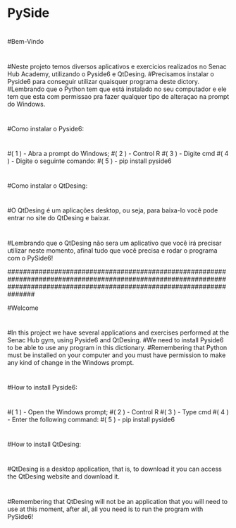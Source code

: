# PySide
#
#
#Bem-Vindo
#
#
#Neste projeto temos diversos aplicativos e exercicios realizados no Senac Hub Academy, utilizando o Pyside6 e QtDesing.
#Precisamos instalar o Pyside6 para conseguir utilizar quaisquer programa deste dictory.
#Lembrando que o Python tem que está instalado no seu computador e ele tem que esta com permissao pra fazer qualquer tipo de alteraçao na prompt do Windows.
#
#
#Como instalar o Pyside6:
#
#
#( 1 ) - Abra a prompt do Windows; 
#( 2 ) - Control R 
#( 3 ) - Digite cmd 
#( 4 ) - Digite o seguinte comando:
#( 5 ) - pip install pyside6
#
#
#Como instalar o QtDesing:
#
#
#O QtDesing é um aplicações desktop, ou seja, para baixa-lo você pode entrar no site do QtDesing e baixar. 
#
#
#Lembrando que o QtDesing não sera um aplicativo que você irá precisar utilizar neste momento, afinal tudo que você precisa e rodar o programa com o PySide6!


###############################################################################################################################################################################


#Welcome
#
#
#In this project we have several applications and exercises performed at the Senac Hub gym, using Pyside6 and QtDesing.
#We need to install Pyside6 to be able to use any program in this dictionary.
#Remembering that Python must be installed on your computer and you must have permission to make any kind of change in the Windows prompt.
#
#
#How to install Pyside6:
#
#
#( 1 ) - Open the Windows prompt;
#( 2 ) - Control R
#( 3 ) - Type cmd
#( 4 ) - Enter the following command:
#( 5 ) - pip install pyside6
#
#
#How to install QtDesing:
#
#
#QtDesing is a desktop application, that is, to download it you can access the QtDesing website and download it.
#
#
#Remembering that QtDesing will not be an application that you will need to use at this moment, after all, all you need is to run the program with PySide6!